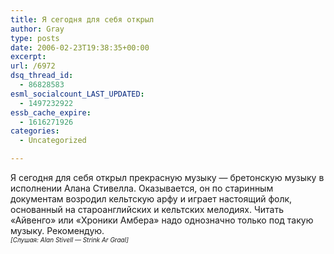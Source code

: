 ```yaml
---
title: Я сегодня для себя открыл
author: Gray
type: posts
date: 2006-02-23T19:38:35+00:00
excerpt:
url: /6972
dsq_thread_id:
  - 86828583
esml_socialcount_LAST_UPDATED:
  - 1497232922
essb_cache_expire:
  - 1616271926
categories:
  - Uncategorized

---
```








Я сегодня для себя открыл прекрасную музыку &#8212; бретонскую музыку в исполнении Алана Стивелла. Оказывается, он по старинным документам возродил кельтскую арфу и играет настоящий фолк, основанный на староанглийских и кельтских мелодиях. Читать &#171;Айвенго&#187; или &#171;Хроники Амбера&#187; надо однозначно только под такую музыку. Рекомендую.  
<font size="1"><i>[Слушая: Alan Stivell &#8212; Strink Ar Graal]</i></font>